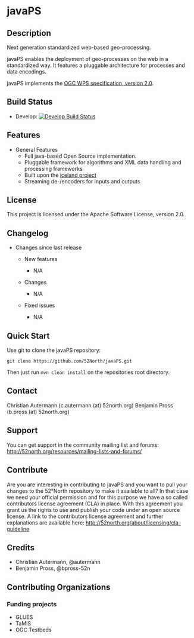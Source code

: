 # javaPS

## Description

Next generation standardized web-based geo-processing.

javaPS enables the deployment of geo-processes on the web in a standardized way. It features a pluggable architecture for processes and data encodings.

javaPS implements the [OGC WPS specification, version 2.0](http://docs.opengeospatial.org/is/14-065/14-065.html).

## Build Status
* Develop: [![Develop Build Status](https://travis-ci.org/52North/javaPS.png?branch=develop)](https://travis-ci.org/52North/javaPS)

## Features
* General Features
  * Full java-based Open Source implementation.
  * Pluggable framework for algorithms and XML data handling and processing frameworks
  * Built upon the [iceland project](https://github.com/52North/iceland)
  * Streaming de-/encoders for inputs and outputs

## License

This project is licensed under the Apache Software License, version 2.0.

## Changelog

  * Changes since last release
    * New features
      * N/A
  
    * Changes
      * N/A
  
    * Fixed issues
      * N/A

## Quick Start

Use git to clone the javaPS repository:

```
git clone https://github.com/52North/javaPS.git
```

Then just run `mvn clean install` on the repositories root directory.

## Contact

Christian Autermann (c.autermann (at) 52north.org)
Benjamin Pross (b.pross (at) 52north.org)

## Support

You can get support in the community mailing list and forums:
http://52north.org/resources/mailing-lists-and-forums/

## Contribute

Are you are interesting in contributing to javaPS and you want to pull your changes to the 52°North repository to make it available to all?
In that case we need your official permission and for this purpose we have a so called contributors license agreement (CLA) in place. With this agreement you grant us the rights to use and publish your code under an open source license.
A link to the contributors license agreement and further explanations are available here:
http://52north.org/about/licensing/cla-guideline

## Credits

 * Christian Autermann, @autermann
 * Benjamin Pross, @bpross-52n

## Contributing Organizations

### Funding projects

 * GLUES
 * TaMIS
 * OGC Testbeds

